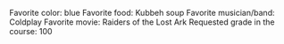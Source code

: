 Favorite color: blue
Favorite food: Kubbeh soup
Favorite musician/band: Coldplay
Favorite movie: Raiders of the Lost Ark
Requested grade in the course: 100
